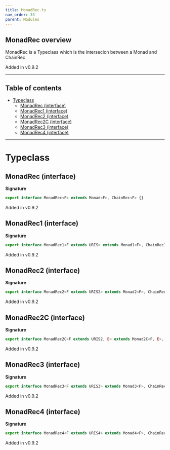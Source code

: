 ```yaml
---
title: MonadRec.ts
nav_order: 33
parent: Modules
---
```


## MonadRec overview

MonadRec is a Typeclass which is the intersecion between a Monad and ChainRec

Added in v0.9.2

---

<h2 class="text-delta">Table of contents</h2>

- [Typeclass](#typeclass)
  - [MonadRec (interface)](#monadrec-interface)
  - [MonadRec1 (interface)](#monadrec1-interface)
  - [MonadRec2 (interface)](#monadrec2-interface)
  - [MonadRec2C (interface)](#monadrec2c-interface)
  - [MonadRec3 (interface)](#monadrec3-interface)
  - [MonadRec4 (interface)](#monadrec4-interface)

---

# Typeclass

## MonadRec (interface)

**Signature**

```ts
export interface MonadRec<F> extends Monad<F>, ChainRec<F> {}
```

Added in v0.9.2

## MonadRec1 (interface)

**Signature**

```ts
export interface MonadRec1<F extends URIS> extends Monad1<F>, ChainRec1<F> {}
```

Added in v0.9.2

## MonadRec2 (interface)

**Signature**

```ts
export interface MonadRec2<F extends URIS2> extends Monad2<F>, ChainRec2<F> {}
```

Added in v0.9.2

## MonadRec2C (interface)

**Signature**

```ts
export interface MonadRec2C<F extends URIS2, E> extends Monad2C<F, E>, ChainRec2C<F, E> {}
```

Added in v0.9.2

## MonadRec3 (interface)

**Signature**

```ts
export interface MonadRec3<F extends URIS3> extends Monad3<F>, ChainRec3<F> {}
```

Added in v0.9.2

## MonadRec4 (interface)

**Signature**

```ts
export interface MonadRec4<F extends URIS4> extends Monad4<F>, ChainRec4<F> {}
```

Added in v0.9.2
